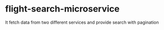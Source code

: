 # flight-search-microservice
It fetch data from two different services and provide search with pagination
